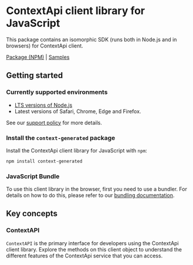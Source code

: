 # ContextApi client library for JavaScript

This package contains an isomorphic SDK (runs both in Node.js and in browsers) for ContextApi client.



[Package (NPM)](https://www.npmjs.com/package/context-generated) |
[Samples](https://github.com/Azure-Samples/azure-samples-js-management)

## Getting started

### Currently supported environments

- [LTS versions of Node.js](https://github.com/nodejs/release#release-schedule)
- Latest versions of Safari, Chrome, Edge and Firefox.

See our [support policy](https://github.com/Azure/azure-sdk-for-js/blob/main/SUPPORT.md) for more details.


### Install the `context-generated` package

Install the ContextApi client library for JavaScript with `npm`:

```bash
npm install context-generated
```



### JavaScript Bundle
To use this client library in the browser, first you need to use a bundler. For details on how to do this, please refer to our [bundling documentation](https://aka.ms/AzureSDKBundling).

## Key concepts

### ContextAPI

`ContextAPI` is the primary interface for developers using the ContextApi client library. Explore the methods on this client object to understand the different features of the ContextApi service that you can access.

